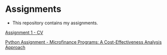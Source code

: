 # Assignments
* This repository contains my assignments.

[Assignment 1 - CV](https://github.com/PanagiotisAgapiou/assignments/blob/master/cv.md)




[Python Assignment - Microfinance Programs: A Cost-Effectiveness Analysis Approach](https://github.com/PanagiotisAgapiou/assignments/blob/master/Python%20Assignment/MicrocreditPrograms_Cost-EffectivenessAnalysis%20(1).ipynb)
